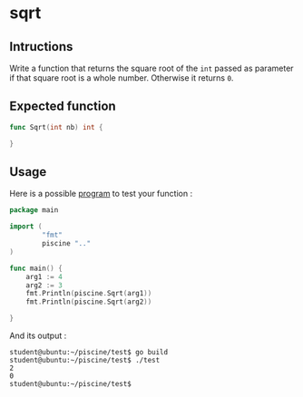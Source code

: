 # sqrt

## Intructions

Write a function that returns the square root of the `int` passed as parameter if that square root is a whole number. Otherwise it returns `0`.

## Expected function

```go
func Sqrt(int nb) int {

}
```

## Usage

Here is a possible [program](TODO-LINK) to test your function :

```go
package main

import (
        "fmt"
        piscine ".."
)

func main() {
	arg1 := 4
	arg2 := 3
	fmt.Println(piscine.Sqrt(arg1))
	fmt.Println(piscine.Sqrt(arg2))

}
```

And its output :

```console
student@ubuntu:~/piscine/test$ go build
student@ubuntu:~/piscine/test$ ./test
2
0
student@ubuntu:~/piscine/test$
```
